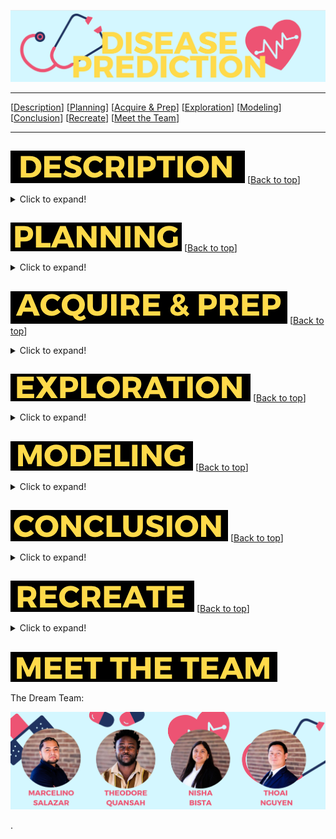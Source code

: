 <a name="top"></a>
![name of photo](https://github.com/disease-outbreak/disease-outbreak/blob/main/Marcelino/Screenshot%202023-11-06%20at%209.10.45%20AM.png?raw=true)

***
[[Description](#project_description)]
[[Planning](#planning)]
[[Acquire & Prep](#acquire_and_prep)]
[[Exploration](#explore)]
[[Modeling](#model)]
[[Conclusion](#conclusion)]
[[Recreate](#recreate)]
[[Meet the Team](#team)]
___


## <a name="project_description"></a>
![desc](https://github.com/disease-outbreak/disease-outbreak/blob/main/Marcelino/Screenshot%202023-11-06%20at%209.47.31%20AM.png?raw=true)
[[Back to top](#top)]

<details>
  <summary>Click to expand!</summary>

### Description
    
Diagnosis of diseases often requires expertise and thorough medical examination. However, for common ailments or as a preliminary diagnostic tool, we aim to utilize symptom data to predict potential diseases. This tool can assist healthcare professionals as a reference, guide patients in understanding their conditions, or even help in telemedicine where immediate physical diagnosis isn't feasible.

### Goals
    
The primary goal of this project is to develop a predictive model that can predict a disease with high accuracy. By analyzing data acquired from the World Health Orginization related to disease symptoms in the U.S., we aim to create a reliable and user-friendly tool for individuals and public health organizations.
    
### Data Source
    
- Data was gathered from "The World Health Organization" website
    - https://data.sanantonio.gov/dataset/service-calls/resource/20eb6d22-7eac-425a-85c1-fdb365fd3cd7
- Other data from the following website to create a dashboard of mortality rates.
    - https://sa2020.org/city-council-profiles


### Data Dictionary
    
| Attribute | Definition | Data Type |
| ----- | ----- | ----- | 
| call_reason | The department division within the City deaprtment to whom the case is assigned. | object |
| case_status | The status of a case which is either open or closed. | object |
| case_type | The service request type name for the issue being reported. Examples include stray animals, potholes, overgrown yards, junk vehicles, traffic signal malfunctions, etc. | object |
| closed_date | The date and time that the case/request was was closed. If blank, the request has not been closed as of the Report Ending Date. | object |
| council_district | The Council District number from where the issue was reported. | int64 |
| days_before_or_after_due | How long before or after the due date were the cases closed | float64 |
| days_open | The number of days between a case being opened and closed. | float64 |
| dept | The City department to whom the case is assigned. | object |
| due_date | Every service request type has a due date assigned to the request, based on the request type name. The SLA Date is the due date and time for the request type based on the service level agreement (SLA). Each service request type has a timeframe in which it is scheduled to be addressed. | object |
| is_late | This indicates whether the case has surpassed its Service Level Agreement due date for the specific service request. | object |
| open_date | The date and time that a case was submitted. | object |
| open_month | Month of the year the case was made | int64 | 
| open_week | Week of the year the case was made | int64 | 
| open_year | The year the case was made | int64 | 
| pct_time_of_used | How much of the resolution_days_due was the case open? | float64 | 
| resolution_days_due | The number of days between a case being opened and due. | float64 |
| source_id | The source id is the method of input from which the case was received. | object |
    
\*  Indicates the target feature in this City of San Antonio data.

***
</details>

## <a name="planning"></a> 
![plan](https://github.com/disease-outbreak/disease-outbreak/blob/main/Marcelino/Screenshot%202023-11-06%20at%2011.14.17%20AM.png?raw=true)
[[Back to top](#top)]

<details>
  <summary>Click to expand!</summary>

### Project Outline:
    
- Initial Questions:
    - How do we plan to accomplish this project based off the goal?
    - How will it be used?
    - Formulate hypothesis
    - Where and how we will acquire data?
    - What specific features to move forward with?
    - Read the data into python environment
    - Save data in a file    
  
- Acquisiton of data:
    - Download CSV from the City of San Antonio website.
        - https://data.sanantonio.gov/dataset/service-calls/resource/20eb6d22-7eac-425a-85c1-fdb365fd3cd7 
    - Read data into python
    - Summarize data
    
- Prepare and clean data with python - Jupyter Labs: 
    - Potentially Drop features
    - Handle null values
    - Adjust data types
    - Rename columns
  
- Explore data:
    - Ask questions about our data
    - Make a hypothesis
    - Create visuals
    - Run statistical test
    
- Modeling:
    - Create multiple models
    - Choose the best model
    - Run a test
    - Conclude results
    - Make recommendations

### Target variable
- 'Disease'

***
</details>

## <a name="acquire_and_prep"></a> 
![acquire_prep](https://github.com/disease-outbreak/disease-outbreak/blob/main/Marcelino/Screenshot%202023-11-06%20at%209.52.48%20AM.png?raw=true)
[[Back to top](#top)]

<details>
  <summary>Click to expand!</summary>

### Acquire Data:
- Data was gathered from "The World Health Organization" website
    - https://data.sanantonio.gov/dataset/service-calls/resource/20eb6d22-7eac-425a-85c1-fdb365fd3cd7
- Other data from the following website to create a dashboard of mortality rates.
    - https://sa2020.org/city-council-profiles
    
The dataset comprises various diseases and their associated symptoms. Each disease can have multiple symptoms, and each symptom can be associated with multiple diseases
    
- Dataset Structure
    - Disease and symptoms:
        - Rows: 4920
        - Columns: 18
    - Symptoms and Severity:
        - Rows: 133
        - Columns:2
    
### Prepare Data
- Convert symptom columns to consistent data types.
- One-hot encode each symptom column.
- Aggregate the one-hot encoded columns to remove duplicates.
- Construct the final dataset combining diseases and their respective symptoms.

***

</details>

## <a name="explore"></a> 
![dict](https://github.com/disease-outbreak/disease-outbreak/blob/main/Marcelino/Screenshot%202023-11-06%20at%209.58.00%20AM.png?raw=true)
[[Back to top](#top)]

<details>
  <summary>Click to expand!</summary>
    
### Split data:
- Training set (60%)
- Validation set (20%)
- Test set (20%)

### Statistical Analysis of Symptoms and Conditions:
  - A high statistical significance was found between abdominal pain and Alcoholic Hepatitis P less than .05 with a T-statistic of 21.049 and a P-value of approximately 2.996 x 10^-94, indicating a robust correlation.
  - Vomiting showed a strong statistical association with Chronic Cholestasis, evidenced by a T-statistic of 12.975 and a P-value around 7.03 x 10^-38, also significantly surpassing the standard significance threshold.

### Clinical Insights from Statistical Findings:
  - Abdominal pain as a symptom warrants consideration for Alcoholic Hepatitis diagnosis.
  - Vomiting is a significant indicator for Chronic Cholestasis and should be factored into diagnostic processes for this condition.

### Symptom Frequency Analysis:
  - "Fever" emerged as the most common symptom, highlighting its prevalence across various diseases.
  - Symptoms associated with respiratory issues and general malaise such as "cough," "headache," and "fatigue" are frequently reported.
  - Liver-related symptoms like "jaundice" were noted, suggesting liver issues are represented within the dataset.
  - Gastrointestinal symptoms such as "vomiting" and "diarrhea" are commonly reported, indicating the importance of digestive health in the dataset's scope.

### N-Gram Analysis Insights:
  - Bi-grams such as "loss of" and "high fever" are prevalent, reflecting common symptom descriptions or pairings.
  - Tri-grams like "loss of appetite" provide a more detailed picture of symptom patterns, with this particular tri-gram being the most frequent.
  - The bi-gram and tri-gram visualizations reveal common co-occurring symptoms, which can aid in symptom pattern recognition and possibly hint at underlying conditions.

### Overall Summary:
  - The analysis underlines the significance of fever as a common presenting symptom, which may be of interest for broader epidemiological studies.
  - The data underscores the importance of considering symptom patterns, such as abdominal pain and vomiting, in the clinical assessment and potential diagnosis of liver diseases.
  - The use of bi-grams and tri-grams has proven effective in identifying common symptom pairs and clusters within the dataset, offering valuable insights for healthcare professionals to refine their diagnostic criteria and for researchers to understand symptomatology better.

***   
</details>    

## <a name="model"></a> 
![model](https://github.com/disease-outbreak/disease-outbreak/blob/main/Marcelino/Screenshot%202023-11-06%20at%2010.27.47%20AM.png?raw=true)
[[Back to top](#top)]
<details>
  <summary>Click to expand!</summary>

Summary of modeling choices...
        
### Models Made:
- Logistic Regression
- Decision Tree
- Random Forest
- KNN
- Ridge Classifier
- SGD Classifier

### Baseline Accuracy  
- 57.199%
      
| Model | Accuracy with Train | Accuracy with Validate |
| ---- | ----| ---- | 
| Logistic Regression | 61.1% | 61% |
| Decision Tree | 68% | 68% |
| Random Forest | 66.6% | 66.4% |
| KNN | 57%  | 57% |
| Ridge Classifier | 59% | 59% |
| SGD Classifier | 56% | 56% |
    
    
## Selecting the Best Model:

- Decision Tree

- Why did we choose this model?
    - This model ran the best accross train and validate.
    
- What does this model do?
    - Decision trees are flexible models that don’t increase their number of parameters as we add more features (if we build them correctly). At each node of a decision tree, one of the features of our data is evaluated in order to make an specific data point follow a certain path when making a prediction.

### Model on All Data Sets

| Best Model | Accuracy with Train | Accuracy with Validate | Accuracy with Test|
| ---- | ----| ---- | ---- |
| Decision Tree | 68% | 68% | 68% |


***

</details>  

## <a name="conclusion"></a> 
![conclusion](https://github.com/disease-outbreak/disease-outbreak/blob/main/Marcelino/Screenshot%202023-11-06%20at%2010.00.09%20AM.png?raw=true)
[[Back to top](#top)]
<details>
  <summary>Click to expand!</summary>

**We found....**

- Each department is better in certain areas about being on time/early and late in others.
- The more calls a department had the better they were at getting issues resolved on time.
- Internal requests were generally late in comparison to other forms of reporting.
- When an issue was reported via the app, there were no extremely late responses.
- Customer Service generally got issues resolved late or very late. 
- Animal Services usually only gave a day to complete a case and those cases usually took months to close.
- Winter months tend to have the longest average days open time, while Autumn months have the shortest.

**With further time...**

- Overall extremely late responses are spread out throughout the city. There is a significant delay within calls listed as on time. Therefore, we would like to evaluate the amount of time between districts for calls that were considered on time. 
- Analyze the data further through time series analysis. Some questions that we would like to investigate are:
    - Do days of the week effect when the case was done?
    - Are Mondays the slowest days because of the weekend backlog?
    - Do minor holidays affect response time?
- Obtain census data to gain insight more into zip codes, neighborhoods, and demographics beyond just the large districts.
- Determine priority level for each call as a feature based on the number of days given and department to explore if there is a correlation with the level of delay.

**We recommend...**
  
- The City of San Antonio should create standardized timelines for each department to follow when solving cases.
- Animal Care Services and Customer Service should both have a thorough review of their cases and timelines to rectify latency issues.
- Late and extremely late cases should be investigated through all departments.
- The classification in the raw data set for whether a case was completed late or not needs to be re-made. This is due to an issue where this feature classifies cases as being late when they were completed as late. For example if a case was due in fifteen days but was completed a day before its due date, it would be classified as late.


</details>  


## <a name="recreate"></a> 
![recreate](https://github.com/disease-outbreak/disease-outbreak/blob/main/Marcelino/Screenshot%202023-11-06%20at%2010.53.45%20AM.png?raw=true)
[[Back to top](#top)]

<details>
  <summary>Click to expand!</summary>

### 1. Getting started
- Start by cloning the github repository on your From your terminal command line, type: 
git clone git@github.com:3-1-1-Codeup/project.git

- Download .CSV of Data from the link below and name it as service-calls.csv in your working directory:
https://data.sanantonio.gov/dataset/service-calls/resource/20eb6d22-7eac-425a-85c1-fdb365fd3cd7

- Use the wrangle.py, explore.py, and model.py to follow the processes we used.
    
Good luck I hope you enjoy your project!

</details>
    
## <a name="team"></a>
![meet](https://github.com/disease-outbreak/disease-outbreak/blob/main/Marcelino/Screenshot%202023-11-06%20at%2010.52.03%20AM.png?raw=true)

The Dream Team:

![team](https://github.com/disease-outbreak/disease-outbreak/blob/main/Marcelino/Screenshot%202023-11-06%20at%201.29.42%20PM.png?raw=true)


>>>>>>>>>>>>>>>
.